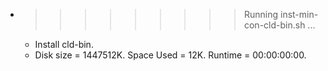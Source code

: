 * >>>>>>>>> Running inst-min-con-cld-bin.sh ...
  * Install cld-bin.
  * Disk size = 1447512K. Space Used = 12K. Runtime = 00:00:00:00.
